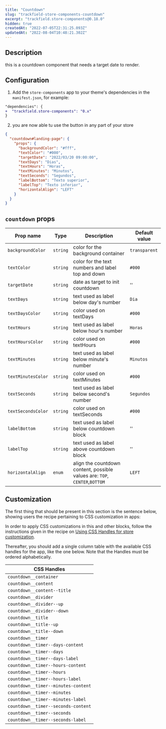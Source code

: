 ```yaml
---
title: "Countdown"
slug: "trackfield-store-components-countdown"
excerpt: "trackfield.store-components@0.18.0"
hidden: true
createdAt: "2022-07-05T22:31:25.093Z"
updatedAt: "2022-08-04T10:48:21.302Z"
---
```

## Description

this is a countdown component that needs a target date to render.

## Configuration

1. Add the `store-components` app to your theme's dependencies in the `manifest.json`, for example:

```diff
"dependencies": {
+  "trackfield.store-components": "0.x"
}
```

2. you are now able tu use the button in any part of your store

```json
{
  "countdown#landing-page": {
    "props": {
      "backgroundColor": "#fff",
      "textColor": "#000",
      "targetDate": "2022/03/20 09:00:00",
      "textDays": "Dias",
      "textHours": "Horas",
      "textMinutes": "Minutos",
      "textSeconds": "Segundos",
      "labelBottom": "Texto superior",
      "labelTop": "Texto inferior",
      "horizontalAlign": "LEFT"
    }
  }
}
```

## `countdown` props

| Prop name          | Type     | Description                                                                | Default value |
| ------------------ | -------- | -------------------------------------------------------------------------- | ------------- |
| `backgroundColor`  | `string` | color for the background container                                         | `transparent` |
| `textColor`        | `string` | color for the text numbers and label top and down                          | `#000`        |
| `targetDate`       | `string` | date as target to init countdown                                           | ''            |
| `textDays`         | `string` | text used as label below day's number                                      | `Dia`         |
| `textDaysColor`    | `string` | color used on textDays                                                     | `#000`        |
| `textHours`        | `string` | text used as label below hour's number                                     | `Horas`       |
| `textHoursColor`   | `string` | color used on textHours                                                    | `#000`        |
| `textMinutes`      | `string` | text used as label below minute's number                                   | `Minutos`     |
| `textMinutesColor` | `string` | color used on textMinutes                                                  | `#000`        |
| `textSeconds`      | `string` | text used as label below second's number                                   | `Segundos`    |
| `textSecondsColor` | `string` | color used on textSeconds                                                  | `#000`        |
| `labelBottom`      | `string` | text used as label below countdown block                                   | ''            |
| `labelTop`         | `string` | text used as label above countdown block                                   | ''            |
| `horizontalAlign`  | `enum`   | align the countdown content, possible values are: `TOP`, `CENTER`,`BOTTOM` | `LEFT`        |

## Customization

The first thing that should be present in this section is the sentence below, showing users the recipe pertaining to CSS customization in apps:

In order to apply CSS customizations in this and other blocks, follow the instructions given in the recipe on [Using CSS Handles for store customization](https://vtex.io/docs/recipes/style/using-css-handles-for-store-customization).

Thereafter, you should add a single column table with the available CSS handles for the app, like the one below. Note that the Handles must be ordered alphabetically.

| CSS Handles                         |
| ----------------------------------- |
| `countdown__container`              |
| `countdown__content`                |
| `countdown__content--title`         |
| `countdown__divider`                |
| `countdown__divider--up`            |
| `countdown__divider--down`          |
| `countdown__title`                  |
| `countdown__title--up`              |
| `countdown__title--down`            |
| `countdown__timer`                  |
| `countdown__timer--days-content`    |
| `countdown__timer--days`            |
| `countdown__timer--days-label`      |
| `countdown__timer--hours-content`   |
| `countdown__timer--hours`           |
| `countdown__timer--hours-label`     |
| `countdown__timer--minutes-content` |
| `countdown__timer--minutes`         |
| `countdown__timer--minutes-label`   |
| `countdown__timer--seconds-content` |
| `countdown__timer--seconds`         |
| `countdown__timer--seconds-label`   |